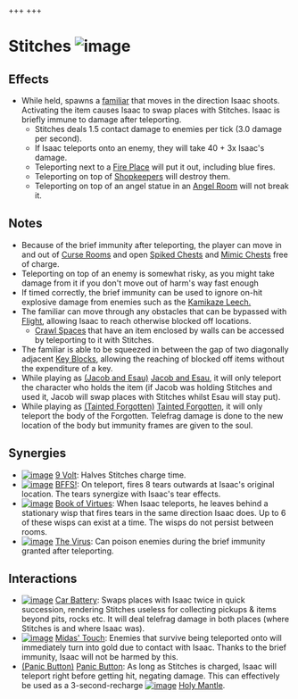 +++
+++

 # Stitches ![image](/image/Stitches.png) 


Effects
---------


* While held, spawns a [familiar](/wiki/Familiar "Familiar") that moves in the direction Isaac shoots. Activating the item causes Isaac to swap places with Stitches. Isaac is briefly immune to damage after teleporting.
	+ Stitches deals 1.5 contact damage to enemies per tick (3.0 damage per second).
	+ If Isaac teleports onto an enemy, they will take 40 + 3x Isaac's damage.
	+ Teleporting next to a [Fire Place](/wiki/Fire_Places "Fire Places") will put it out, including blue fires.
	+ Teleporting on top of [Shopkeepers](/wiki/Shopkeeper "Shopkeeper") will destroy them.
	+ Teleporting on top of an angel statue in an [Angel Room](/wiki/Angel_Room "Angel Room") will not break it.


Notes
-------


* Because of the brief immunity after teleporting, the player can move in and out of [Curse Rooms](/wiki/Curse_Room "Curse Room") and open [Spiked Chests](/wiki/Chests#Spiked_Chest "Chests") and [Mimic Chests](/wiki/Chests#Mimic_Chest "Chests") free of charge.
* Teleporting on top of an enemy is somewhat risky, as you might take damage from it if you don't move out of harm's way fast enough
* If timed correctly, the brief immunity can be used to ignore on-hit explosive damage from enemies such as the [Kamikaze Leech.](/wiki/Leech_(Enemy) "Leech (Enemy)")
* The familiar can move through any obstacles that can be bypassed with [Flight](/wiki/Flight "Flight"), allowing Isaac to reach otherwise blocked off locations.
	+ [Crawl Spaces](/wiki/Crawl_Space "Crawl Space") that have an item enclosed by walls can be accessed by teleporting to it with Stitches.
* The familiar is able to be squeezed in between the gap of two diagonally adjacent [Key Blocks](/wiki/Blocks "Blocks"), allowing the reaching of blocked off items without the expenditure of a key.
* While playing as  [(Jacob and Esau)](/wiki/Jacob_and_Esau "Jacob and Esau") [Jacob and Esau](/wiki/Jacob_and_Esau "Jacob and Esau"), it will only teleport the character who holds the item (if Jacob was holding Stitches and used it, Jacob will swap places with Stitches whilst Esau will stay put).
* While playing as  [(Tainted Forgotten)](/wiki/Tainted_Forgotten "Tainted Forgotten") [Tainted Forgotten](/wiki/Tainted_Forgotten "Tainted Forgotten"), it will only teleport the body of the Forgotten. Telefrag damage is done to the new location of the body but immunity frames are given to the soul.


Synergies
-----------


* [![image](/image/9_Volt.png)](/wiki/9_Volt "9 Volt") [9 Volt](/wiki/9_Volt "9 Volt"): Halves Stitches charge time.
* [![image](/image/BFFS!.png)](/wiki/BFFS! "BFFS!") [BFFS!](/wiki/BFFS! "BFFS!"): On teleport, fires 8 tears outwards at Isaac's original location. The tears synergize with Isaac's tear effects.
* [![image](/image/Book_of_Virtues.png)](/wiki/Book_of_Virtues "Book of Virtues") [Book of Virtues](/wiki/Book_of_Virtues "Book of Virtues"): When Isaac teleports, he leaves behind a stationary wisp that fires tears in the same direction Isaac does. Up to 6 of these wisps can exist at a time. The wisps do not persist between rooms.
* [![image](/image/The_Virus.png)](/wiki/The_Virus "The Virus") [The Virus](/wiki/The_Virus "The Virus"): Can poison enemies during the brief immunity granted after teleporting.


Interactions
--------------


* [![image](/image/Car_Battery.png)](/wiki/Car_Battery "Car Battery") [Car Battery](/wiki/Car_Battery "Car Battery"): Swaps places with Isaac twice in quick succession, rendering Stitches useless for collecting pickups & items beyond pits, rocks etc. It will deal telefrag damage in both places (where Stitches is and where Isaac was).
* [![image](/image/Midas%27_Touch.png)](/wiki/Midas%27_Touch "Midas' Touch") [Midas' Touch](/wiki/Midas%27_Touch "Midas' Touch"): Enemies that survive being teleported onto will immediately turn into gold due to contact with Isaac. Thanks to the brief immunity, Isaac will not be harmed by this.
* [(Panic Button)](/wiki/Panic_Button "Panic Button") [Panic Button](/wiki/Panic_Button "Panic Button"): As long as Stitches is charged, Isaac will teleport right before getting hit, negating damage. This can effectively be used as a 3-second-recharge [![image](/image/Holy_Mantle.png)](/wiki/Holy_Mantle "Holy Mantle") [Holy Mantle](/wiki/Holy_Mantle "Holy Mantle").


